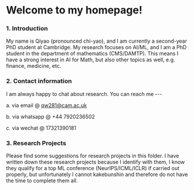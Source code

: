 # Welcome to my homepage!

### 1. Introduction
My name is Qiyao (pronounced chi-yao), and I am currently a second-year PhD student at Cambridge. My research focuses on AI/ML, and I am a PhD student in the department of mathematics (CMS/DAMTP). This means I have a strong interest in AI for Math, but also other topics as well, e.g. finance, medicine, etc.

### 2. Contact information
I am always happy to chat about research. You can reach me ---

a. via email @ qw281@cam.ac.uk

b. via whatsapp @ +44 7920236502

c. via wechat @ 17321390181

### 3. Research Projects
Please find some suggestions for research projects in this folder. I have written down these research projects because I identify with them, I know they qualify for a top ML conference (NeurIPS/ICML/ICLR) if carried out properly, but unfortunately I cannot kakebunshin and therefore do not have the time to complete them all.
